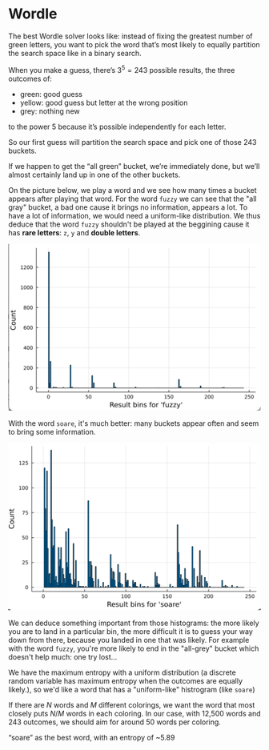 # Wordle

The best Wordle solver looks like: instead of fixing the greatest number of green letters, you want to pick the word that’s most likely to equally partition the search space like in a binary search.

When you make a guess, there’s $3^5=243$ possible results, the three outcomes of:

- green: good guess
- yellow: good guess but letter at the wrong position
- grey: nothing new

to the power 5 because it’s possible independently for each letter.

So our first guess will partition the search space and pick one of those 243 buckets.

If we happen to get the “all green” bucket, we’re immediately done, but we’ll almost certainly land up in one of the other buckets.

On the picture below, we play a word and we see how many times a bucket appears after playing that word. For the word `fuzzy` we can see that the "all gray" bucket, a bad one cause it brings no information, appears a lot. To have a lot of information, we would need a uniform-like distribution. We thus deduce that the word `fuzzy` shouldn't be played at the beggining cause it has **rare letters**: `z`, `y` and **double letters**.

![](wordle_fuzzy.png)

With the word `soare`, it's much better: many buckets appear often and seem to bring some information.

![](wordle_soare.png)

We can deduce something important from those histograms: the more likely you are to land in a particular bin, the more difficult it is to guess your way down from there, because you landed in one that was likely. For example with the word `fuzzy`, you're more likely to end in the "all-grey" bucket which doesn't help much: one try lost...

We have the maximum entropy with a uniform distribution (a discrete random variable has maximum entropy when the outcomes are equally likely.), so we'd like a word that has a "uniform-like" histrogram (like `soare`)

If there are $N$ words and $M$ different colorings, we want the word that most closely puts $N/M$ words in each coloring. In our case, with 12,500 words and 243 outcomes, we should aim for around 50 words per coloring.

“soare” as the best word, with an entropy of ~5.89
